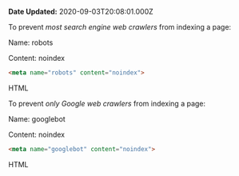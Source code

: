 **Date Updated:** 2020-09-03T20:08:01.000Z

  
To prevent _most search engine web crawlers_ from indexing a page:

Name: robots

Content: noindex

```html
<meta name="robots" content="noindex">
```

HTML

  
To prevent _only Google web crawlers_ from indexing a page:

Name: googlebot

Content: noindex

```html
<meta name="googlebot" content="noindex">
```

HTML

  